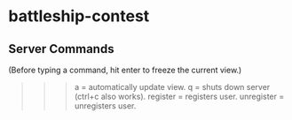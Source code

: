 # battleship-contest

## Server Commands

(Before typing a command, hit enter to freeze the current view.)
>>> a = automatically update view.
>>> q = shuts down server (ctrl+c also works).
>>> register <USERNAME> = registers user.
>>> unregister <USERNAME> = unregisters user.